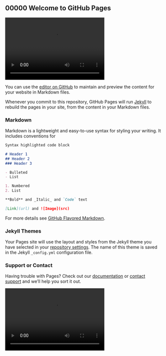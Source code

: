 ## 00000 Welcome to GitHub Pages

<video src="http://inews3.ntdtv.com/data/media/2012/12-9/F_RV0000061_A_F_RV_Other-1_WeiHuoZhongWenBan_P609220.mp4" width="320" height="200" controls preload></video>

You can use the [editor on GitHub](https://github.com/cunzhen99/test99/edit/master/README.md) to maintain and preview the content for your website in Markdown files.

Whenever you commit to this repository, GitHub Pages will run [Jekyll](https://jekyllrb.com/) to rebuild the pages in your site, from the content in your Markdown files.

### Markdown

Markdown is a lightweight and easy-to-use syntax for styling your writing. It includes conventions for

```markdown
Syntax highlighted code block

# Header 1
## Header 2
### Header 3

- Bulleted
- List

1. Numbered
2. List

**Bold** and _Italic_ and `Code` text

[Link](url) and ![Image](src)
```

For more details see [GitHub Flavored Markdown](https://guides.github.com/features/mastering-markdown/).

### Jekyll Themes

Your Pages site will use the layout and styles from the Jekyll theme you have selected in your [repository settings](https://github.com/cunzhen99/test99/settings). The name of this theme is saved in the Jekyll `_config.yml` configuration file.

### Support or Contact

Having trouble with Pages? Check out our [documentation](https://help.github.com/categories/github-pages-basics/) or [contact support](https://github.com/contact) and we’ll help you sort it out.

<video src="http://inews3.ntdtv.com/data/media/2012/12-9/F_RV0000061_A_F_RV_Other-1_WeiHuoZhongWenBan_P609220.mp4" width="320" height="200" controls preload></video>
